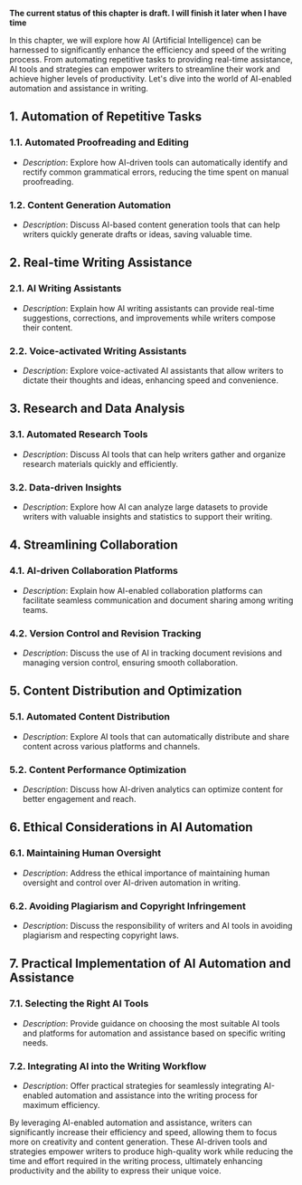 **The current status of this chapter is draft. I will finish it later when I have time**

In this chapter, we will explore how AI (Artificial Intelligence) can be harnessed to significantly enhance the efficiency and speed of the writing process. From automating repetitive tasks to providing real-time assistance, AI tools and strategies can empower writers to streamline their work and achieve higher levels of productivity. Let's dive into the world of AI-enabled automation and assistance in writing.

**1. Automation of Repetitive Tasks**
-------------------------------------

### 1.1. **Automated Proofreading and Editing**

* *Description*: Explore how AI-driven tools can automatically identify and rectify common grammatical errors, reducing the time spent on manual proofreading.

### 1.2. **Content Generation Automation**

* *Description*: Discuss AI-based content generation tools that can help writers quickly generate drafts or ideas, saving valuable time.

**2. Real-time Writing Assistance**
-----------------------------------

### 2.1. **AI Writing Assistants**

* *Description*: Explain how AI writing assistants can provide real-time suggestions, corrections, and improvements while writers compose their content.

### 2.2. **Voice-activated Writing Assistants**

* *Description*: Explore voice-activated AI assistants that allow writers to dictate their thoughts and ideas, enhancing speed and convenience.

**3. Research and Data Analysis**
---------------------------------

### 3.1. **Automated Research Tools**

* *Description*: Discuss AI tools that can help writers gather and organize research materials quickly and efficiently.

### 3.2. **Data-driven Insights**

* *Description*: Explore how AI can analyze large datasets to provide writers with valuable insights and statistics to support their writing.

**4. Streamlining Collaboration**
---------------------------------

### 4.1. **AI-driven Collaboration Platforms**

* *Description*: Explain how AI-enabled collaboration platforms can facilitate seamless communication and document sharing among writing teams.

### 4.2. **Version Control and Revision Tracking**

* *Description*: Discuss the use of AI in tracking document revisions and managing version control, ensuring smooth collaboration.

**5. Content Distribution and Optimization**
--------------------------------------------

### 5.1. **Automated Content Distribution**

* *Description*: Explore AI tools that can automatically distribute and share content across various platforms and channels.

### 5.2. **Content Performance Optimization**

* *Description*: Discuss how AI-driven analytics can optimize content for better engagement and reach.

**6. Ethical Considerations in AI Automation**
----------------------------------------------

### 6.1. **Maintaining Human Oversight**

* *Description*: Address the ethical importance of maintaining human oversight and control over AI-driven automation in writing.

### 6.2. **Avoiding Plagiarism and Copyright Infringement**

* *Description*: Discuss the responsibility of writers and AI tools in avoiding plagiarism and respecting copyright laws.

**7. Practical Implementation of AI Automation and Assistance**
---------------------------------------------------------------

### 7.1. **Selecting the Right AI Tools**

* *Description*: Provide guidance on choosing the most suitable AI tools and platforms for automation and assistance based on specific writing needs.

### 7.2. **Integrating AI into the Writing Workflow**

* *Description*: Offer practical strategies for seamlessly integrating AI-enabled automation and assistance into the writing process for maximum efficiency.

By leveraging AI-enabled automation and assistance, writers can significantly increase their efficiency and speed, allowing them to focus more on creativity and content generation. These AI-driven tools and strategies empower writers to produce high-quality work while reducing the time and effort required in the writing process, ultimately enhancing productivity and the ability to express their unique voice.
